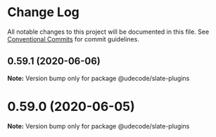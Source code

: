 # Change Log

All notable changes to this project will be documented in this file.
See [Conventional Commits](https://conventionalcommits.org) for commit guidelines.

## 0.59.1 (2020-06-06)

**Note:** Version bump only for package @udecode/slate-plugins





# 0.59.0 (2020-06-05)

**Note:** Version bump only for package @udecode/slate-plugins
